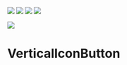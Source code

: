 [![](https://jitpack.io/v/ilhamhadisyah/VerticalIconButton.svg)](https://jitpack.io/#ilhamhadisyah/VerticalIconButton)
[![](https://img.shields.io/github/issues/ilhamhadisyah/VerticalIconButton)](https://github.com/ilhamhadisyah/VerticalIconButton/issues)
[![](https://img.shields.io/github/forks/ilhamhadisyah/VerticalIconButton?color=blue)]()
[![](https://img.shields.io/github/stars/ilhamhadisyah/VerticalIconButton?color=yellow)]()

[![](https://img.shields.io/github/license/ilhamhadisyah/VerticalIconButton)](https://github.com/ilhamhadisyah/VerticalIconButton/blob/master/LICENSE)


# VerticalIconButton
